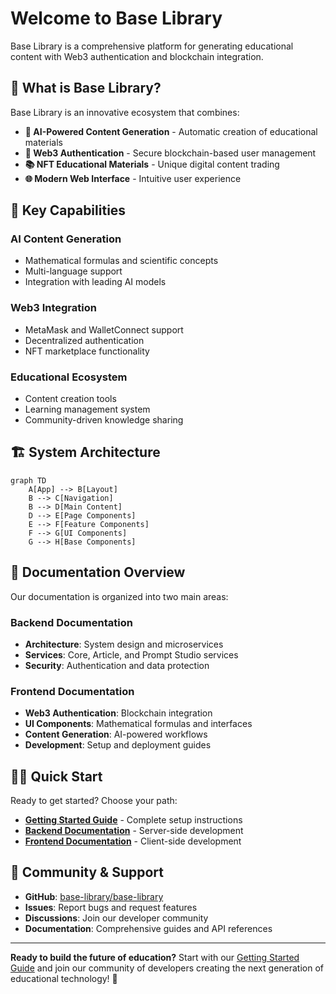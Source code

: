 # Welcome to Base Library

Base Library is a comprehensive platform for generating educational content with Web3 authentication and blockchain integration.

## 🚀 What is Base Library?

Base Library is an innovative ecosystem that combines:

- **🤖 AI-Powered Content Generation** - Automatic creation of educational materials
- **🔐 Web3 Authentication** - Secure blockchain-based user management  
- **📚 NFT Educational Materials** - Unique digital content trading
- **🌐 Modern Web Interface** - Intuitive user experience

## 🎯 Key Capabilities

### AI Content Generation
- Mathematical formulas and scientific concepts
- Multi-language support
- Integration with leading AI models

### Web3 Integration
- MetaMask and WalletConnect support
- Decentralized authentication
- NFT marketplace functionality

### Educational Ecosystem
- Content creation tools
- Learning management system
- Community-driven knowledge sharing

## 🏗️ System Architecture

```mermaid
graph TD
    A[App] --> B[Layout]
    B --> C[Navigation]
    B --> D[Main Content]
    D --> E[Page Components]
    E --> F[Feature Components]
    F --> G[UI Components]
    G --> H[Base Components]
```

## 📖 Documentation Overview

Our documentation is organized into two main areas:

### Backend Documentation
- **Architecture**: System design and microservices
- **Services**: Core, Article, and Prompt Studio services
- **Security**: Authentication and data protection

### Frontend Documentation  
- **Web3 Authentication**: Blockchain integration
- **UI Components**: Mathematical formulas and interfaces
- **Content Generation**: AI-powered workflows
- **Development**: Setup and deployment guides

## 🏃‍♂️ Quick Start

Ready to get started? Choose your path:

- **[Getting Started Guide](/getting-started)** - Complete setup instructions
- **[Backend Documentation](/backend/getting-started)** - Server-side development
- **[Frontend Documentation](/frontend/getting-started)** - Client-side development

## 🤝 Community & Support

- **GitHub**: [base-library/base-library](https://github.com/mavaleri1/Base-Library)
- **Issues**: Report bugs and request features
- **Discussions**: Join our developer community
- **Documentation**: Comprehensive guides and API references

---

**Ready to build the future of education?** Start with our [Getting Started Guide](/getting-started) and join our community of developers creating the next generation of educational technology! 🚀
